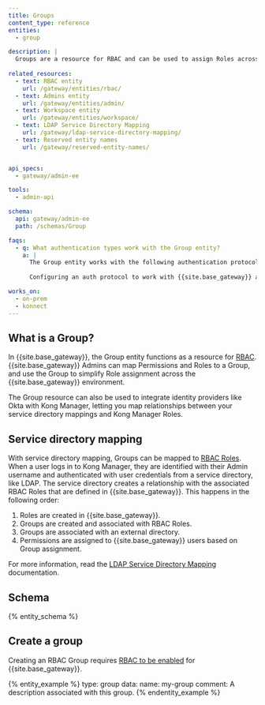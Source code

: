 ```yaml
---
title: Groups
content_type: reference
entities:
  - group

description: |
  Groups are a resource for RBAC and can be used to assign Roles across sets of users.
  
related_resources:
  - text: RBAC entity
    url: /gateway/entities/rbac/
  - text: Admins entity
    url: /gateway/entities/admin/
  - text: Workspace entity
    url: /gateway/entities/workspace/
  - text: LDAP Service Directory Mapping
    url: /gateway/ldap-service-directory-mapping/
  - text: Reserved entity names
    url: /gateway/reserved-entity-names/


api_specs:
  - gateway/admin-ee

tools:
  - admin-api

schema:
  api: gateway/admin-ee
  path: /schemas/Group

faqs:
  - q: What authentication types work with the Group entity?
    a: |
      The Group entity works with the following authentication protocols: [Basic authentication](/plugins/basic-auth/), [LDAP authentication](/plugins/ldap-auth-advanced/), and [OpenID Connect (OIDC)](/plugins/openid-connect/). 
      
      Configuring an auth protocol to work with {{site.base_gateway}} and Kong Manager is done using `kong.conf`. For more information, review our guide on [Configuring LDAP with Kong Manager](/how-to/configure-ldap-with-kong-manager/).

works_on:
  - on-prem
  - konnect
---
```


## What is a Group?


In {{site.base_gateway}}, the Group entity functions as a resource for [RBAC](/gateway/entities/rbac/#role-configuration). 
{{site.base_gateway}} Admins can map Permissions and Roles to a Group, and use the Group to simplify Role assignment across the {{site.base_gateway}} environment. 

The Group resource can also be used to integrate identity providers like Okta with Kong Manager, letting you map relationships between your service directory mappings and Kong Manager Roles.


## Service directory mapping

With service directory mapping, Groups can be mapped to [RBAC Roles](/gateway/entities/rbac/#role-configuration). 
When a user logs in to Kong Manager, they are identified with their Admin username and authenticated with user credentials from a service directory, like LDAP. 
The service directory creates a relationship with the associated RBAC Roles that are defined in {{site.base_gateway}}. 
This happens in the following order: 

1. Roles are created in {{site.base_gateway}}.
2. Groups are created and associated with RBAC Roles.
3. Groups are associated with an external directory.
4. Permissions are assigned to {{site.base_gateway}} users based on Group assignment.

For more information, read the [LDAP Service Directory Mapping](/gateway/ldap-service-directory-mapping/) documentation.

## Schema

{% entity_schema %}

## Create a group

Creating an RBAC Group requires [RBAC to be enabled](/gateway/entities/rbac/#enable-rbac) for {{site.base_gateway}}.

{% entity_example %}
type: group
data:
  name: my-group
  comment: A description associated with this group.
{% endentity_example %}